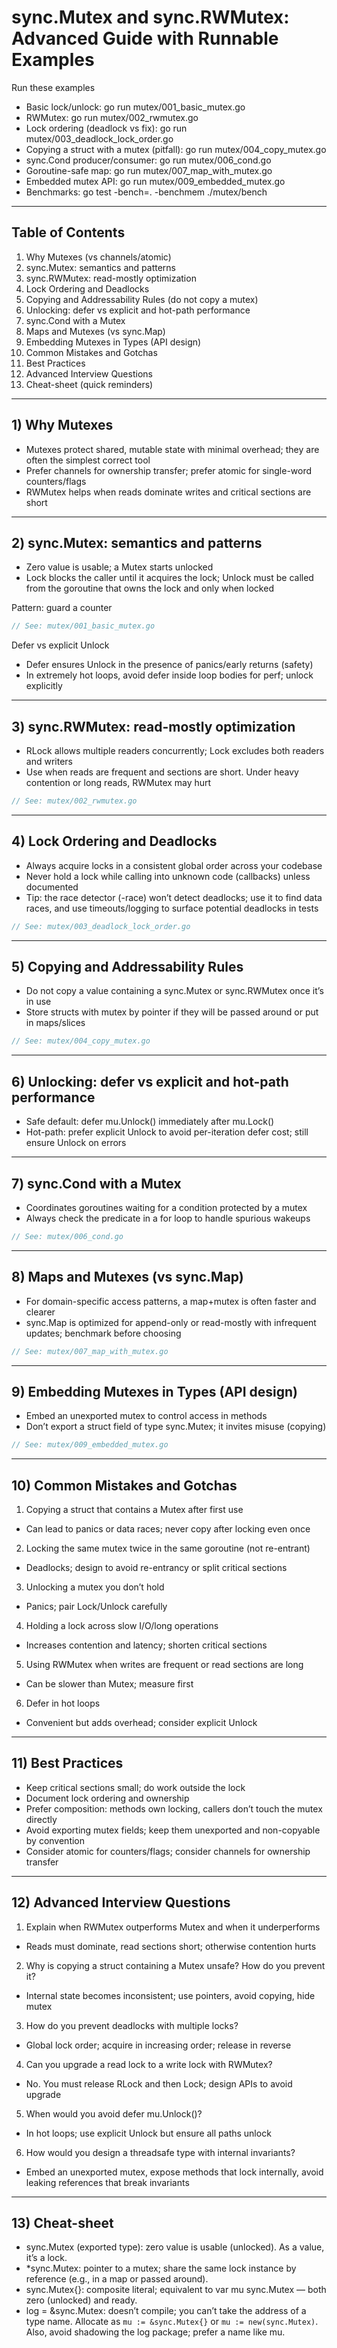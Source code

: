 # sync.Mutex and sync.RWMutex: Advanced Guide with Runnable Examples

Run these examples
- Basic lock/unlock: go run mutex/001_basic_mutex.go
- RWMutex: go run mutex/002_rwmutex.go
- Lock ordering (deadlock vs fix): go run mutex/003_deadlock_lock_order.go
- Copying a struct with a mutex (pitfall): go run mutex/004_copy_mutex.go
- sync.Cond producer/consumer: go run mutex/006_cond.go
- Goroutine-safe map: go run mutex/007_map_with_mutex.go
- Embedded mutex API: go run mutex/009_embedded_mutex.go
- Benchmarks: go test -bench=. -benchmem ./mutex/bench

---

## Table of Contents
1. Why Mutexes (vs channels/atomic)
2. sync.Mutex: semantics and patterns
3. sync.RWMutex: read-mostly optimization
4. Lock Ordering and Deadlocks
5. Copying and Addressability Rules (do not copy a mutex)
6. Unlocking: defer vs explicit and hot-path performance
7. sync.Cond with a Mutex
8. Maps and Mutexes (vs sync.Map)
9. Embedding Mutexes in Types (API design)
10. Common Mistakes and Gotchas
11. Best Practices
12. Advanced Interview Questions
13. Cheat-sheet (quick reminders)

---

## 1) Why Mutexes

- Mutexes protect shared, mutable state with minimal overhead; they are often the simplest correct tool
- Prefer channels for ownership transfer; prefer atomic for single-word counters/flags
- RWMutex helps when reads dominate writes and critical sections are short

---

## 2) sync.Mutex: semantics and patterns

- Zero value is usable; a Mutex starts unlocked
- Lock blocks the caller until it acquires the lock; Unlock must be called from the goroutine that owns the lock and only when locked

Pattern: guard a counter
```go
// See: mutex/001_basic_mutex.go
```

Defer vs explicit Unlock
- Defer ensures Unlock in the presence of panics/early returns (safety)
- In extremely hot loops, avoid defer inside loop bodies for perf; unlock explicitly

---

## 3) sync.RWMutex: read-mostly optimization

- RLock allows multiple readers concurrently; Lock excludes both readers and writers
- Use when reads are frequent and sections are short. Under heavy contention or long reads, RWMutex may hurt

```go
// See: mutex/002_rwmutex.go
```

---

## 4) Lock Ordering and Deadlocks

- Always acquire locks in a consistent global order across your codebase
- Never hold a lock while calling into unknown code (callbacks) unless documented
- Tip: the race detector (-race) won’t detect deadlocks; use it to find data races, and use timeouts/logging to surface potential deadlocks in tests

```go
// See: mutex/003_deadlock_lock_order.go
```

---

## 5) Copying and Addressability Rules

- Do not copy a value containing a sync.Mutex or sync.RWMutex once it’s in use
- Store structs with mutex by pointer if they will be passed around or put in maps/slices

```go
// See: mutex/004_copy_mutex.go
```

---

## 6) Unlocking: defer vs explicit and hot-path performance

- Safe default: defer mu.Unlock() immediately after mu.Lock()
- Hot-path: prefer explicit Unlock to avoid per-iteration defer cost; still ensure Unlock on errors

---

## 7) sync.Cond with a Mutex

- Coordinates goroutines waiting for a condition protected by a mutex
- Always check the predicate in a for loop to handle spurious wakeups

```go
// See: mutex/006_cond.go
```

---

## 8) Maps and Mutexes (vs sync.Map)

- For domain-specific access patterns, a map+mutex is often faster and clearer
- sync.Map is optimized for append-only or read-mostly with infrequent updates; benchmark before choosing

```go
// See: mutex/007_map_with_mutex.go
```

---

## 9) Embedding Mutexes in Types (API design)

- Embed an unexported mutex to control access in methods
- Don’t export a struct field of type sync.Mutex; it invites misuse (copying)

```go
// See: mutex/009_embedded_mutex.go
```

---

## 10) Common Mistakes and Gotchas

1) Copying a struct that contains a Mutex after first use
- Can lead to panics or data races; never copy after locking even once

2) Locking the same mutex twice in the same goroutine (not re-entrant)
- Deadlocks; design to avoid re-entrancy or split critical sections

3) Unlocking a mutex you don’t hold
- Panics; pair Lock/Unlock carefully

4) Holding a lock across slow I/O/long operations
- Increases contention and latency; shorten critical sections

5) Using RWMutex when writes are frequent or read sections are long
- Can be slower than Mutex; measure first

6) Defer in hot loops
- Convenient but adds overhead; consider explicit Unlock

---

## 11) Best Practices

- Keep critical sections small; do work outside the lock
- Document lock ordering and ownership
- Prefer composition: methods own locking, callers don’t touch the mutex directly
- Avoid exporting mutex fields; keep them unexported and non-copyable by convention
- Consider atomic for counters/flags; consider channels for ownership transfer

---

## 12) Advanced Interview Questions

1) Explain when RWMutex outperforms Mutex and when it underperforms
- Reads must dominate, read sections short; otherwise contention hurts

2) Why is copying a struct containing a Mutex unsafe? How do you prevent it?
- Internal state becomes inconsistent; use pointers, avoid copying, hide mutex

3) How do you prevent deadlocks with multiple locks?
- Global lock order; acquire in increasing order; release in reverse

4) Can you upgrade a read lock to a write lock with RWMutex?
- No. You must release RLock and then Lock; design APIs to avoid upgrade

5) When would you avoid defer mu.Unlock()?
- In hot loops; use explicit Unlock but ensure all paths unlock

6) How would you design a threadsafe type with internal invariants?
- Embed an unexported mutex, expose methods that lock internally, avoid leaking references that break invariants

---

## 13) Cheat-sheet

- sync.Mutex (exported type): zero value is usable (unlocked). As a value, it’s a lock.
- *sync.Mutex: pointer to a mutex; share the same lock instance by reference (e.g., in a map or passed around).
- sync.Mutex{}: composite literal; equivalent to var mu sync.Mutex — both zero (unlocked) and ready.
- log = &sync.Mutex: doesn’t compile; you can’t take the address of a type name. Allocate as `mu := &sync.Mutex{}` or `mu := new(sync.Mutex)`. Also, avoid shadowing the log package; prefer a name like mu.

